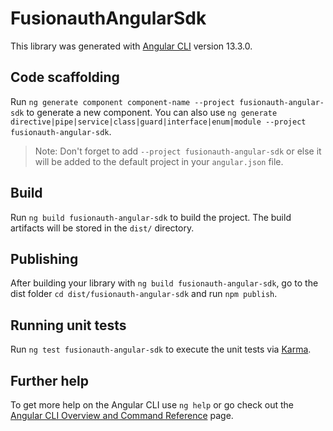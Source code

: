 # FusionauthAngularSdk

This library was generated with [Angular CLI](https://github.com/angular/angular-cli) version 13.3.0.

## Code scaffolding

Run `ng generate component component-name --project fusionauth-angular-sdk` to generate a new component. You can also use `ng generate directive|pipe|service|class|guard|interface|enum|module --project fusionauth-angular-sdk`.
> Note: Don't forget to add `--project fusionauth-angular-sdk` or else it will be added to the default project in your `angular.json` file. 

## Build

Run `ng build fusionauth-angular-sdk` to build the project. The build artifacts will be stored in the `dist/` directory.

## Publishing

After building your library with `ng build fusionauth-angular-sdk`, go to the dist folder `cd dist/fusionauth-angular-sdk` and run `npm publish`.

## Running unit tests

Run `ng test fusionauth-angular-sdk` to execute the unit tests via [Karma](https://karma-runner.github.io).

## Further help

To get more help on the Angular CLI use `ng help` or go check out the [Angular CLI Overview and Command Reference](https://angular.io/cli) page.
